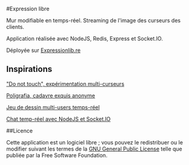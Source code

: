 #Expression libre

Mur modifiable en temps-réel. Streaming de l'image des curseurs des clients.

Application réalisée avec NodeJS, Redis, Express et Socket.IO.

Déployée sur [Expressionlib.re](http://expressionlib.re)

## Inspirations

["Do not touch", expérimentation multi-curseurs](http://youtu.be/eRYD5ZFO9UE)

[Poligrafia, cadavre exquis anonyme](http://www.poligrafia.im)

[Jeu de dessin multi-users temps-réel](http://tutorialzine.com/2012/08/nodejs-drawing-game/)

[Chat temp-réel avec NodeJS et Socket.IO](http://youtu.be/8jkkd2Ohte8)

##Licence

Cette application est un logiciel libre ; vous pouvez le redistribuer ou le modifier suivant les termes de la [GNU General Public License](http://www.gnu.org/licenses/gpl-3.0.fr.html) telle que publiée par la Free Software Foundation.